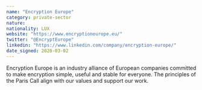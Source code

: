 ```yaml
---
name: "Encryption Europe"
category: private-sector
nature:
nationality: LUX
website: "https://www.encryptioneurope.eu/"
twitter: "@EncryptEurope"
linkedin: "https://www.linkedin.com/company/encryption-europe/"
date_signed: 2020-03-02
---
```

Encryption Europe is an industry alliance of European companies committed to make encryption simple, useful and stable for everyone. The principles of the Paris Call align with our values and support our work.
